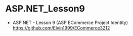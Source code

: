 # ASP.NET_Lesson9
- ASP.NET - Lesson 9 (ASP ECommerce Project Identity)
https://github.com/Elvin1999/ECommerce3212
